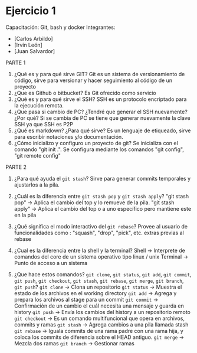 # Ejercicio 1
Capacitación: Git, bash y docker
Integrantes:
- [Carlos Arbildo]
- [Irvin León]
- [Juan Salvardor]

PARTE 1
1. ¿Qué es y para qué sirve GIT?
	Git es un sistema de versionamiento de código, sirve para versionar y hacer seguimiento al código de un proyecto
2. ¿Que es Github o bitbucket?
	Es Git ofrecido como servicio
3. ¿Qué es y para qué sirve el SSH?
	SSH es un protocolo encriptado para la ejecución remota. 	
4. ¿Que pasa si cambio de PC? ¿Tendré que generar el SSH nuevamente?¿Por qué?
	Si se cambia de PC se tiene que generar nuevamente la clave SSH ya que SSH es P2P
5. ¿Qué es markdown? ¿Para qué sirve?
	Es un lenguaje de etiqueado, sirve para escribir notaciones y/o documentación.
6. ¿Cómo inicializo y configuro un proyecto de git?
	Se inicializa con el comando "git init .". Se configura mediante los comandos "git config", "git remote config" 

PARTE 2
1. ¿Para qué ayuda el `git stash`?
	Sirve para generar commits temporales y ajustarlos a la pila.
2. ¿Cuál es la diferencia entre `git stash pop` y `git stash apply`?
	"git stash pop"		->	Aplica el cambio del top  y lo remueve de la pila.
	"git stash apply" 	->	Aplica el cambio del top o a uno específico pero mantiene este en la pila
3. ¿Qué significa el modo interactivo del `git rebase`?
	Provee al usuario de funcionalidades como : "squash", "drop", "pick", etc.  extras previas al rebase
4. ¿Cual es la diferencia entre la shell y la terminal?
	Shell		-> 	Interprete de comandos del core de un sistema operativo tipo linux / unix
	Terminal	->	Punto de acceso a un sistema
	
5. ¿Que hace estos comandos? `git clone`, `git status`, `git add`, `git commit`, `git push`, `git checkout`, `git stash`, `git rebase`, `git merge`, `git branch`, `git push`?
 `git clone`	->	Clona un repositorio
 `git status`	->	Muestra el estado de los archivos en el working directory
 `git add`	->	Agrega y prepara los archivos al stage para un commit
 `git commit`	->	Confirmaciòn de un cambio el cuál necesita una mensaje y guarda en history
 `git push`	->	Envía los cambios del history a un repositorio remoto
`git checkout`	->	Es un comando multifuncional que opera en archivos, commits y ramas
`git stash`	->	Agrega cambios a una pila llamada stash
`git rebase`	->	Iguala commits de una rama padre con una rama hija, y coloca los commits de diferencia sobre el HEAD antiguo.
`git merge`	->	Mezcla dos ramas
`git branch`	->	Gestionar ramas

